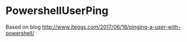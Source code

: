 # PowershellUserPing

Based on blog http://www.iteggs.com/2017/06/16/pinging-a-user-with-powershell/